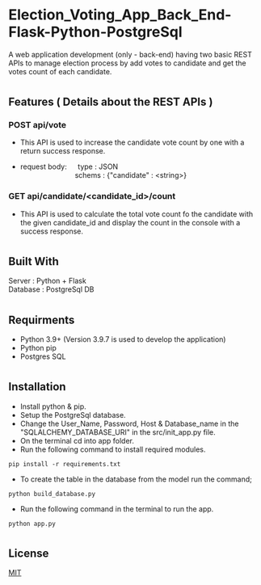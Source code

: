 # Election_Voting_App_Back_End-Flask-Python-PostgreSql
A web application development (only - back-end) having two basic REST APIs to manage election process by add votes to candidate and get the votes count of each candidate.

#
## Features ( Details about the REST APIs ) 
### POST api/vote

- This API is used to increase the candidate vote count by one with a return success response.

- request body:
    &emsp; type : JSON \
    &emsp; &emsp; &emsp; &emsp; &emsp; &emsp; schems : {"candidate" : \<string\>} 


### GET api/candidate/<candidate_id>/count
- This API is used to calculate the total vote count fo the candidate with the given candidate_id and display the count in the console with a success response.
#

## Built With
Server : Python + Flask \
Database : PostgreSql DB
#

## Requirments
* Python 3.9+ (Version 3.9.7 is used to develop the application)
* Python pip 
* Postgres SQL
#

## Installation

* Install python & pip.
* Setup the PostgreSql database.
* Change the User_Name, Password, Host & Database_name in the "SQLALCHEMY_DATABASE_URI" in the src/init_app.py file.
* On the terminal cd into app folder.
* Run the following command to install required modules.
```
pip install -r requirements.txt 
``` 
* To create the table in the database from the model run the command; 
```
python build_database.py
```
* Run the following command in the terminal to run the app.
```
python app.py 
```
#
## License
[MIT](https://choosealicense.com/licenses/mit/)
